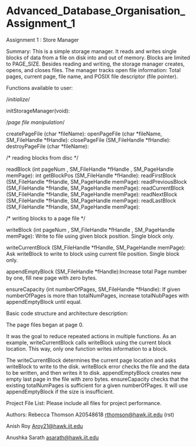# Advanced_Database_Organisation_Assignment_1
Assignment 1 : Store Manager

Summary:  This is a simple storage manager.  It reads and writes single blocks of data from a file on disk into and out of memory.  Blocks are limited to PAGE_SIZE.  Besides reading and writing, the storage manager creates, opens, and closes files.  The manager tracks open file information: Total pages, current page, file name, and POSIX file descriptor (file pointer).

Functions available to user: 

/*initialize*/

initStorageManager(void):

/*page file manipulation*/

createPageFile (char *fileName):
openPageFile (char *fileName, SM_FileHandle *fHandle):
closePageFile (SM_FileHandle *fHandle): 
destroyPageFile (char *fileName):

/* reading blocks from disc */

readBlock (int pageNum , SM_FileHandle *fHandle , SM_PageHandle memPage):
int getBlockPos (SM_FileHandle *fHandle):
readFirstBlock (SM_FileHandle *fHandle, SM_PageHandle memPage):
readPreviousBlock (SM_FileHandle *fHandle, SM_PageHandle memPage):
readCurrentBlock (SM_FileHandle *fHandle, SM_PageHandle memPage):
readNextBlock (SM_FileHandle *fHandle, SM_PageHandle memPage):
readLastBlock (SM_FileHandle *fHandle, SM_PageHandle memPage):

/* writing blocks to a page file */

writeBlock (int pageNum , SM_FileHandle *fHandle , SM_PageHandle memPage): Write to file using given block position.  Single block only.

writeCurrentBlock (SM_FileHandle *fHandle, SM_PageHandle memPage): Ask writeBlock to write to block using current file position. Single block only.

appendEmptyBlock (SM_FileHandle *fHandle):Increase total Page number by one, fill new page with zero bytes.

ensureCapacity (int numberOfPages, SM_FileHandle *fHandle): If given numberOfPages is more than totalNumPages, increase totalNubPages with appendEmptyBlock until equal.

Basic code structure and architecture description:

The page files began at page 0.

It was the goal to reduce repeated actions in multiple functions.  As an example, writeCurrentBlock calls writeBlock using the current block location.  This way, only one function writes information to a block.

The writeCurrentBlock determines the current page location and asks writeBlock to write to the disk.  writeBlock error checks the file and the data to be written, and then writes it to disk.  appendEmptyBlock creates new empty last page in the file with zero bytes.  ensureCapacity checks that the existing totalNumPages is sufficient for a given numberOfPages.  It will use appendEmptyBlock if the size is insufficient.  


Project File List:
Please include all files for project performance.


Authors:
Rebecca Thomson
A20548618
rthomson@hawk.iit.edu
(rst)

Anish Roy
Aroy21@hawk.iit.edu


Anushka Sarath
asarath@hawk.iit.edu

